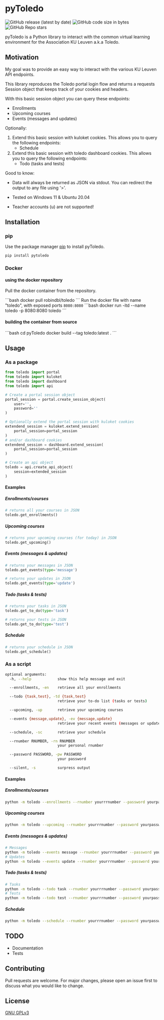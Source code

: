 # pyToledo
![GitHub release (latest by date)](https://img.shields.io/github/v/release/DaanVervacke/pyToledo)
![GitHub code size in bytes](https://img.shields.io/github/languages/code-size/DaanVervacke/pyToledo)
![GitHub Repo stars](https://img.shields.io/github/stars/DaanVervacke/pyToledo)


pyToledo is a Python library to interact with the common virtual learning environment for the Association KU Leuven a.k.a Toledo.

## Motivation
My goal was to provide an easy way to interact with the various KU Leuven API endpoints.

This library reproduces the Toledo portal login flow and returns a requests Session object that keeps track of your cookies and headers.

With this basic session object you can query these endpoints:
  - Enrollments
  - Upcoming courses
  - Events (messages and updates)

Optionally:
1. Extend this basic session with kuloket cookies. This allows you to query the following endpoints:
    - Schedule
2. Extend this basic session with toledo dashboard cookies. This allows you to query the following endpoints:
    - Todo (tasks and tests)


Good to know:

- Data will always be returned as JSON via stdout. You can redirect the output to any file using '>'.

- Tested on Windows 11 & Ubuntu 20.04
- Teacher accounts (u) are not supported!
## Installation
### pip
Use the package manager [pip](https://pip.pypa.io/en/stable/) to install pyToledo.

```bash
pip install pytoledo
```

### Docker
#### using the docker repository
Pull the docker container from the repository.

´´´bash
docker pull robindbl/toledo
´´´
Run the docker file with name "toledo", with exposed ports <code>8080:8080</code>
´´´bash
docker run -itd --name toledo -p 8080:8080 toledo
´´´

#### building the container from source
´´´bash
cd pyToledo
docker build --tag toledo:latest .
´´´

## Usage
### As a package

```python
from toledo import portal
from toledo import kuloket
from toledo import dashboard
from toledo import api

# Create a portal session object 
portal_session = portal.create_session_object(
    user='',
    password=''
)

# Optionally extend the portal session with kuloket cookies
extendend_session = kuloket.extend_session(
    portal_session=portal_session
)
# and/or dashboard cookies
extendend_session = dashboard.extend_session(
    portal_session=portal_session
)

# Create an api object
toledo = api.create_api_object(
    session=extended_session
)
```
#### Examples
##### Enrollments/courses
```python
# returns all your courses in JSON
toledo.get_enrollments()
```
##### Upcoming courses
```python
# returns your upcoming courses (for today) in JSON
toledo.get_upcoming()
```
##### Events (messages & updates)
```python
# returns your messages in JSON
toledo.get_events(type='message')

# returns your updates in JSON
toledo.get_events(type='update')
```
##### Todo (tasks & tests)
```python
# returns your tasks in JSON
toledo.get_to_do(type='task')

# returns your tests in JSON
toledo.get_to_do(type='test')
```
##### Schedule
```python
# returns your schedule in JSON
toledo.get_schedule()
```
### As a script
```bash
optional arguments:
  -h, --help            show this help message and exit

  --enrollments, -en    retrieve all your enrollments

  --todo {task,test}, -td {task,test}
                        retrieve your to-do list (tasks or tests)

  --upcoming, -up       retrieve your upcoming courses

  --events {message,update}, -ev {message,update}
                        retrieve your recent events (messages or updates)

  --schedule, -sc       retrieve your schedule

  --rnumber RNUMBER, -rn RNUMBER
                        your personal rnumber

  --password PASSWORD, -pw PASSWORD
                        your password

  --silent, -s          surpress output
```
#### Examples
##### Enrollments/courses
```bash
python -m toledo --enrollments --rnumber yourrrnumber --password yourpassword
```
##### Upcoming courses
```bash
python -m toledo --upcoming --rnumber yourrrnumber --password yourpassword
```
##### Events (messages & updates)
```bash
# Messages
python -m toledo --events message --rnumber yourrrnumber --password yourpassword
# Updates
python -m toledo --events update --rnumber yourrrnumber --password yourpassword
```
##### Todo (tasks & tests)
```bash
# Tasks
python -m toledo --todo task --rnumber yourrrnumber --password yourpassword
# Tests
python -m toledo --todo test --rnumber yourrrnumber --password yourpassword
```
##### Schedule
```bash
python -m toledo --schedule --rnumber yourrrnumber --password yourpassword
```
## TODO
- Documentation
- Tests

## Contributing
Pull requests are welcome. For major changes, please open an issue first to discuss what you would like to change.

## License
[GNU GPLv3](https://choosealicense.com/licenses/gpl-3.0/)
